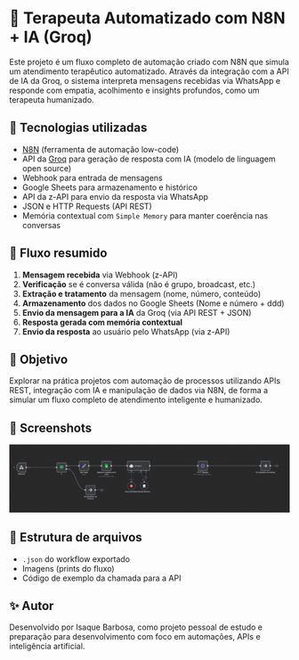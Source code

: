 # 🧠 Terapeuta Automatizado com N8N + IA (Groq)

Este projeto é um fluxo completo de automação criado com N8N que simula um atendimento terapêutico automatizado. Através da integração com a API de IA da Groq, o sistema interpreta mensagens recebidas via WhatsApp e responde com empatia, acolhimento e insights profundos, como um terapeuta humanizado.

## 🔧 Tecnologias utilizadas
- [N8N](https://n8n.io) (ferramenta de automação low-code)
- API da [Groq](https://groq.com) para geração de resposta com IA (modelo de linguagem open source)
- Webhook para entrada de mensagens
- Google Sheets para armazenamento e histórico
- API da z-API para envio da resposta via WhatsApp
- JSON e HTTP Requests (API REST)
- Memória contextual com `Simple Memory` para manter coerência nas conversas

## 🔁 Fluxo resumido

1. **Mensagem recebida** via Webhook (z-API)
2. **Verificação** se é conversa válida (não é grupo, broadcast, etc.)
3. **Extração e tratamento** da mensagem (nome, número, conteúdo)
4. **Armazenamento** dos dados no Google Sheets (Nome e número + ddd)
5. **Envio da mensagem para a IA** da Groq (via API REST + JSON)
6. **Resposta gerada com memória contextual**
7. **Envio da resposta** ao usuário pelo WhatsApp (via z-API)

## 🧠 Objetivo
Explorar na prática projetos com automação de processos utilizando APIs REST, integração com IA e manipulação de dados via N8N, de forma a simular um fluxo completo de atendimento inteligente e humanizado.

## 📸 Screenshots

![Fluxo no N8N](./fluxo-n8n.png)

## 📂 Estrutura de arquivos
- `.json` do workflow exportado
- Imagens (prints do fluxo)
- Código de exemplo da chamada para a API 

## ✨ Autor
Desenvolvido por Isaque Barbosa, como projeto pessoal de estudo e preparação para desenvolvimento com foco em automações, APIs e inteligência artificial.
